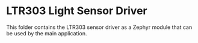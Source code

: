 # LTR303 Light Sensor Driver
This folder contains the LTR303 sensor driver as a Zephyr module that can be used by the main application.